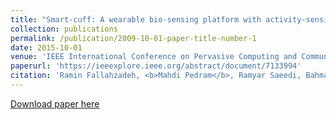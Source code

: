 ```yaml
---
title: "Smart-cuff: A wearable bio-sensing platform with activity-sensitive information quality assessment for monitoring ankle edema"
collection: publications
permalink: /publication/2009-10-01-paper-title-number-1
date: 2015-10-01
venue: 'IEEE International Conference on Pervasive Computing and Communication Workshops'
paperurl: 'https://ieeexplore.ieee.org/abstract/document/7133994'
citation: 'Ramin Fallahzadeh, <b>Mahdi Pedram</b>, Ramyar Saeedi, Bahman Sadeghi, Michael Ong, Hassan Ghasemzadeh. (2015). &quot;mart-cuff: A wearable bio-sensing platform with activity-sensitive information quality assessment for monitoring ankle edema.&quot; <i>IEEE International Conference on Pervasive Computing and Communication Workshops</i>.'
---
```


[Download paper here](https://github.com/mahdipedro/mpedram.github.io/blob/master/files/Smart_Cuff_A_Wearable_Bio_Sensing_Platfo.pdf)